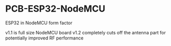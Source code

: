 # PCB-ESP32-NodeMCU

ESP32 in NodeMCU form factor

v1.1 is full size NodeMCU board
v1.2 completely cuts off the antenna part for potentially improved RF performance

​